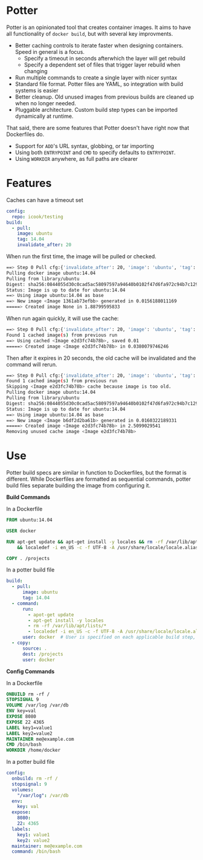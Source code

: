 Potter
=============
Potter is an opinionated tool that creates container images. It aims to have
all functionality of `docker build`, but with several key improvments.

* Better caching controls to iterate faster when designing containers. Speed in general is a focus.
    * Specify a timeout in seconds afterwhich the layer will get rebuild
    * Specify a dependent set of files that trigger layer rebuild when changing
* Run multiple commands to create a single layer with nicer syntax
* Standard file format. Potter files are YAML, so integration with build systems is easier
* Better cleanup. Old unused images from previous builds are cleaned up when no longer needed.
* Pluggable architecture. Custom build step types can be imported dynamically at runtime.

That said, there are some features that Potter doesn't have right now that
Dockerfiles do.

* Support for `ADD`'s URL syntax, globbing, or tar importing
* Using both `ENTRYPOINT` and `CMD` to specify defaults to `ENTRYPOINT`.
* Using `WORKDIR` anywhere, as full paths are clearer

Features
========

Caches can have a timeout set

``` yml
config:
  repo: icook/testing
build:
  - pull:
    image: ubuntu
    tag: 14.04
    invalidate_after: 20
```

When run the first time, the image will be pulled or checked.

``` bash
==> Step 0 Pull cfg:{'invalidate_after': 20, 'image': 'ubuntu', 'tag': 14.04}
Pulling docker image ubuntu:14.04
Pulling from library/ubuntu
Digest: sha256:0844055d30c0cad5ac58097597a94640b0102f47d6fa972c94b7c129d87a44b7
Status: Image is up to date for ubuntu:14.04
==> Using image ubuntu:14.04 as base
==> New image <Image 1361ab73efbb> generated in 0.0156188011169
=====> Created image None in 1.88799595833
```

When run again quickly, it will use the cache:

``` bash
==> Step 0 Pull cfg:{'invalidate_after': 20, 'image': 'ubuntu', 'tag': 14.04}
Found 1 cached image(s) from previous run
==> Using cached <Image e2d3fc74b78b>, saved 0.01
=====> Created image <Image e2d3fc74b78b> in 0.0380079746246
```

Then after it expires in 20 seconds, the old cache will be invalidated and the
command will rerun.

``` bash
==> Step 0 Pull cfg:{'invalidate_after': 20, 'image': 'ubuntu', 'tag': 14.04}
Found 1 cached image(s) from previous run
Skipping <Image e2d3fc74b78b> cache because image is too old.
Pulling docker image ubuntu:14.04
Pulling from library/ubuntu
Digest: sha256:0844055d30c0cad5ac58097597a94640b0102f47d6fa972c94b7c129d87a44b7
Status: Image is up to date for ubuntu:14.04
==> Using image ubuntu:14.04 as base
==> New image <Image b6df2d2ba61b> generated in 0.0160322189331
=====> Created image <Image e2d3fc74b78b> in 2.5099029541
Removing unused cache image <Image e2d3fc74b78b>
```

Use
===

Potter build specs are similar in function to Dockerfiles, but the format is
different. While Dockerfiles are formatted as sequential commands, potter build
files separate building the image from configuring it.

**Build Commands**

In a Dockerfile

``` Dockerfile
FROM ubuntu:14.04

USER docker

RUN apt-get update && apt-get install -y locales && rm -rf /var/lib/apt/lists/* \
    && localedef -i en_US -c -f UTF-8 -A /usr/share/locale/locale.alias en_US.UTF-8

COPY . /projects
```

In a potter build file

``` yml
build:
  - pull:
      image: ubuntu
      tag: 14.04
  - command:
      run:
        - apot-get update
        - apt-get install -y locales
        - rm -rf /var/lib/apt/lists/*
        - localedef -i en_US -c -f UTF-8 -A /usr/share/locale/locale.alias en_US.UTF-8
      user: docker  # User is specified on each applicable build step, and does not apply to following steps
  - copy:
      source: .
      dest: /projects
      user: docker
```


**Config Commands**

In a Dockerfile

``` Dockerfile
ONBUILD rm -rf /
STOPSIGNAL 9
VOLUME /var/log /var/db
ENV key=val
EXPOSE 8080
EXPOSE 22 4365
LABEL key1=value1
LABEL key2=value2
MAINTAINER me@example.com
CMD /bin/bash
WORKDIR /home/docker
```

In a potter build file

``` yml
config:
  onbuild: rm -rf /
  stopsignal: 9
  volumes:
    "/var/log": /var/db
  env:
    key: val
  expose:
    8080:
    22: 4365
  labels:
    key1: value1
    key2: value2
  maintainer: me@example.com
  command: /bin/bash
```
